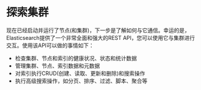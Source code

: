 # 探索集群

现在已经启动并运行了节点\(和集群\)，下一步是了解如何与它通信。幸运的是，Elasticsearch提供了一个非常全面和强大的REST API，您可以使用它与集群进行交互。使用该API可以做的事情如下：

* 检查集群、节点和索引的健康状况、状态和统计数据
* 管理集群、节点、索引数据和元数据
* 对索引执行CRUD\(创建、读取、更新和删除\)和搜索操作
* 执行高级搜索操作，如分页、排序、过滤、脚本、聚合等

